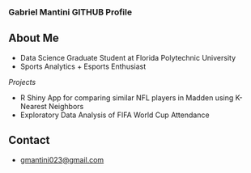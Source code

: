 ### Gabriel Mantini GITHUB Profile

## About Me
- Data Science Graduate Student at Florida Polytechnic University
- Sports Analytics + Esports Enthusiast

*Projects*
- R Shiny App for comparing similar NFL players in Madden using K-Nearest Neighbors
- Exploratory Data Analysis of FIFA World Cup Attendance

## Contact
- gmantini023@gmail.com

<!--
**gmantini/gmantini** is a ✨ _special_ ✨ repository because its `README.md` (this file) appears on your GitHub profile.

Here are some ideas to get you started:

- 🔭 I’m currently working on ...
- 🌱 I’m currently learning ...
- 👯 I’m looking to collaborate on ...
- 🤔 I’m looking for help with ...
- 💬 Ask me about ...
- 📫 How to reach me: ...
- 😄 Pronouns: ...
- ⚡ Fun fact: ...
-->
